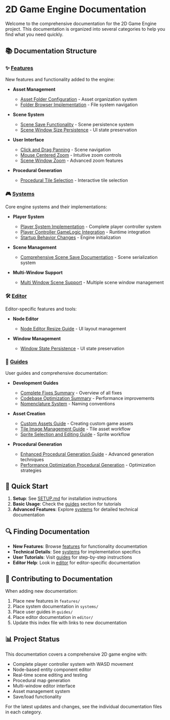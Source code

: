 # 2D Game Engine Documentation

Welcome to the comprehensive documentation for the 2D Game Engine project. This documentation is organized into several categories to help you find what you need quickly.

## 📚 Documentation Structure

### ✨ [Features](features/)
New features and functionality added to the engine:

- **Asset Management**
  - [Asset Folder Configuration](features/ASSET_FOLDER_CONFIGURATION.md) - Asset organization system
  - [Folder Browser Implementation](features/FOLDER_BROWSER_IMPLEMENTATION.md) - File system navigation

- **Scene System**
  - [Scene Save Functionality](features/SCENE_SAVE_FUNCTIONALITY.md) - Scene persistence system
  - [Scene Window Size Persistence](features/SCENE_WINDOW_SIZE_PERSISTENCE.md) - UI state preservation

- **User Interface**
  - [Click and Drag Panning](features/Click_and_Drag_Panning_Feature.md) - Scene navigation
  - [Mouse Centered Zoom](features/Mouse_Centered_Zoom_Feature.md) - Intuitive zoom controls
  - [Scene Window Zoom](features/Scene_Window_Zoom_Feature.md) - Advanced zoom features

- **Procedural Generation**
  - [Procedural Tile Selection](features/Procedural_Tile_Selection_Feature.md) - Interactive tile selection

### 🎮 [Systems](systems/)
Core engine systems and their implementations:

- **Player System**
  - [Player System Implementation](systems/PlayerSystem_Implementation.md) - Complete player controller system
  - [Player Controller GameLogic Integration](systems/PLAYER_CONTROLLER_GAMELOGIC_INTEGRATION.md) - Runtime integration
  - [Startup Behavior Changes](systems/STARTUP_BEHAVIOR_CHANGE.md) - Engine initialization

- **Scene Management**
  - [Comprehensive Scene Save Documentation](systems/COMPREHENSIVE_SCENE_SAVE_DOCUMENTATION.md) - Scene serialization system

- **Multi-Window Support**
  - [Multi Window Scene Support](systems/Multi_Window_Scene_Support.md) - Multiple scene window management

### 🛠️ [Editor](editor/)
Editor-specific features and tools:

- **Node Editor**
  - [Node Editor Resize Guide](editor/NODE_EDITOR_RESIZE_GUIDE.md) - UI layout management

- **Window Management**
  - [Window State Persistence](editor/Window_State_Persistence.md) - UI state preservation

### 📖 [Guides](guides/)
User guides and comprehensive documentation:

- **Development Guides**
  - [Complete Fixes Summary](guides/COMPLETE_FIXES_SUMMARY.md) - Overview of all fixes
  - [Codebase Optimization Summary](guides/CODEBASE_OPTIMIZATION_SUMMARY.md) - Performance improvements
  - [Nomenclature System](guides/Nomenclature_System.md) - Naming conventions

- **Asset Creation**
  - [Custom Assets Guide](guides/custom_assets_guide.md) - Creating custom game assets
  - [Tile Image Management Guide](guides/tile_image_management_guide.md) - Tile asset workflow
  - [Sprite Selection and Editing Guide](guides/Sprite_Selection_and_Editing_Guide.md) - Sprite workflow

- **Procedural Generation**
  - [Enhanced Procedural Generation Guide](guides/enhanced_procedural_generation_guide.md) - Advanced generation techniques
  - [Performance Optimization Procedural Generation](guides/Performance_Optimization_Procedural_Generation.md) - Optimization strategies

## 🚀 Quick Start

1. **Setup**: See [SETUP.md](../SETUP.md) for installation instructions
2. **Basic Usage**: Check the [guides](guides/) section for tutorials
3. **Advanced Features**: Explore [systems](systems/) for detailed technical documentation

## 🔍 Finding Documentation

- **New Features**: Browse [features](features/) for functionality documentation
- **Technical Details**: See [systems](systems/) for implementation specifics
- **User Tutorials**: Visit [guides](guides/) for step-by-step instructions
- **Editor Help**: Look in [editor](editor/) for editor-specific documentation

## 📝 Contributing to Documentation

When adding new documentation:

1. Place new features in `features/`
2. Place system documentation in `systems/`
3. Place user guides in `guides/`
4. Place editor documentation in `editor/`
5. Update this index file with links to new documentation

## 📊 Project Status

This documentation covers a comprehensive 2D game engine with:
- Complete player controller system with WASD movement
- Node-based entity component editor
- Real-time scene editing and testing
- Procedural map generation
- Multi-window editor interface
- Asset management system
- Save/load functionality

For the latest updates and changes, see the individual documentation files in each category.
